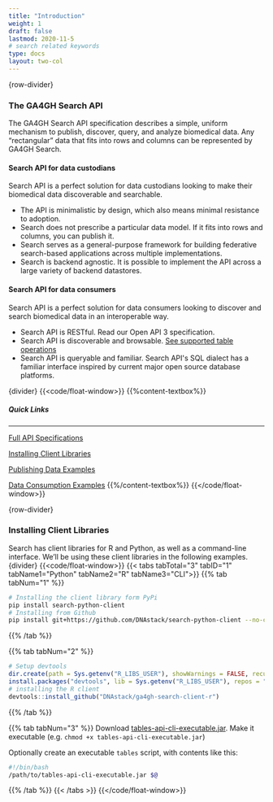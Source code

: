 ```yaml
---
title: "Introduction"
weight: 1
draft: false
lastmod: 2020-11-5
# search related keywords
type: docs
layout: two-col
---
```

{row-divider}
### The GA4GH Search API
The GA4GH Search API specification describes a simple, uniform mechanism to publish, discover, query, and analyze biomedical data. Any “rectangular” data that fits into rows and columns can be represented by GA4GH Search. 

#### Search API for data custodians
Search API is a perfect solution for data custodians looking to make their biomedical data discoverable and searchable. 
- The API is minimalistic by design, which also means minimal resistance to adoption.
- Search does not prescribe a particular data model. If it fits into rows and columns, you can publish it.
- Search serves as a general-purpose framework for building federative search-based applications across multiple implementations.
- Search is backend agnostic. It is possible to implement the API across a large variety of backend datastores.

#### Search API for data consumers
Search API is a perfect solution for data consumers looking to discover and search biomedical data in an interoperable way.
- Search API is RESTful. Read our Open API 3 specification.
- Search API is discoverable and browsable. [See supported table operations](https://github.com/ga4gh-discovery/ga4gh-search/blob/develop/SEARCHSPEC.md#discovery-and-browsing)
- Search API is queryable and familiar. Search API's SQL dialect has a familiar interface inspired by current major open source database platforms.

{divider}
{{<code/float-window>}}
{{%content-textbox%}}
##### Quick Links
---
[Full API Specifications](/api)

[Installing Client Libraries](#installing-client-libraries)

[Publishing Data Examples](/docs/getting-started/provision-data/)

[Data Consumption Examples](/docs/getting-started/consume-data/)
{{%/content-textbox%}}
{{</code/float-window>}}

{row-divider}
### Installing Client Libraries
Search has client libraries for R and Python, as well as a command-line interface. We’ll be using these client libraries in the following examples.
{divider}
{{<code/float-window>}}
{{< tabs tabTotal="3" tabID="1" tabName1="Python" tabName2="R" tabName3="CLI">}}
{{% tab tabNum="1" %}}
```bash
# Installing the client library form PyPi
pip install search-python-client
# Installing from Github
pip install git+https://github.com/DNAstack/search-python-client --no-cache-dir
```
{{% /tab %}}

{{% tab tabNum="2" %}}
```R
# Setup devtools
dir.create(path = Sys.getenv("R_LIBS_USER"), showWarnings = FALSE, recursive = TRUE)
install.packages("devtools", lib = Sys.getenv("R_LIBS_USER"), repos = "https://cran.rstudio.com/")
# installing the R client
devtools::install_github("DNAstack/ga4gh-search-client-r")
```
{{% /tab %}}

{{% tab tabNum="3" %}}
Download [tables-api-cli-executable.jar](). Make it executable (e.g.
`chmod +x tables-api-cli-executable.jar`)

Optionally create an executable `tables` script, with contents like this:

```bash
#!/bin/bash
/path/to/tables-api-cli-executable.jar $@
```
{{% /tab %}}
{{< /tabs >}}
{{</code/float-window>}}